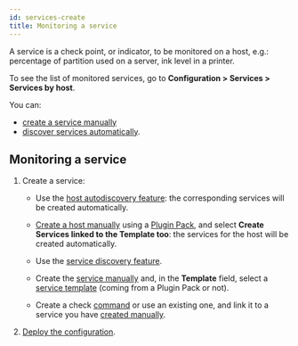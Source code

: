 ```yaml
---
id: services-create
title: Monitoring a service
---
```


A service is a check point, or indicator, to be monitored on a host, e.g.: percentage of partition used on a server, ink level in a printer.

To see the list of monitored services, go to **Configuration > Services > Services by host**.

You can:

- [create a service manually](services)
- [discover services automatically](../discovery/services-discovery).

## Monitoring a service

1. Create a service:

    - Use the [host autodiscovery feature](../discovery/hosts-discovery): the corresponding services will be created automatically.

    - [Create a host manually](hosts) using a [Plugin Pack](../pluginpacks), and select **Create Services linked to the Template too**: the services for the host will be created automatically.

    - Use the [service discovery feature](../discovery/services-discovery).

    - Create the [service manually](services) and, in the **Template** field, select a [service template](services-templates) (coming from a Plugin Pack or not).

    - Create a check [command](commands) or use an existing one, and link it to a service you have [created manually](services).

    <!--- Create a service using [the API](../../api/introduction).-->

2. [Deploy the configuration](../monitoring-servers/deploying-a-configuration).